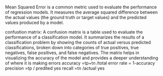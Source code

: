 Mean Squared Error is a common metric used to evaluate the performance of regression models. It measures the average squared difference 
between the actual values (the ground truth or target values) and the predicted values produced by a model.
 
confustion matrix: 
A confusion matrix is a table used to evaluate the performance of a classification model. It summarizes the results of a classification problem by showing the counts of actual versus predicted classifications, broken down into categories of true positives, true negatives, false positives, and false negatives. The matrix helps in visualizing the accuracy of the model and provides a deeper understanding of where it is making errors
accuracy =tp+tn /total
error rate = 1-accuracy
precision =tp / predited yes
recall =tn /actual yes
